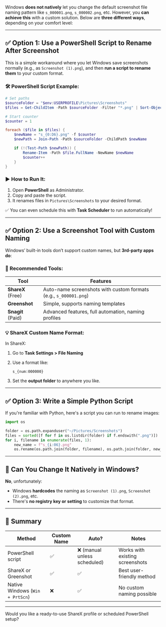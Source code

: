 Windows **does not natively** let you change the default screenshot file naming pattern like `s_000001.png`, `s_000002.png`, etc. However, you **can achieve this** with a custom solution. Below are **three different ways**, depending on your comfort level:

---

## ✅ **Option 1: Use a PowerShell Script to Rename After Screenshot**

This is a simple workaround where you let Windows save screenshots normally (e.g., as `Screenshot (1).png`), and then **run a script to rename them** to your custom format.

### 🛠️ PowerShell Script Example:

```powershell
# Set paths
$sourceFolder = "$env:USERPROFILE\Pictures\Screenshots"
$files = Get-ChildItem -Path $sourceFolder -Filter "*.png" | Sort-Object LastWriteTime

# Start counter
$counter = 1

foreach ($file in $files) {
    $newName = "s_{0:D6}.png" -f $counter
    $newPath = Join-Path -Path $sourceFolder -ChildPath $newName

    if (!(Test-Path $newPath)) {
        Rename-Item -Path $file.FullName -NewName $newName
        $counter++
    }
}
```

### ▶️ How to Run It:

1. Open **PowerShell** as Administrator.
2. Copy and paste the script.
3. It renames files in `Pictures\Screenshots` to your desired format.

✅ You can even schedule this with **Task Scheduler** to run automatically!

---

## ✅ **Option 2: Use a Screenshot Tool with Custom Naming**

Windows’ built-in tools don’t support custom names, but **3rd-party apps do**:

### 🧰 Recommended Tools:

| Tool              | Features                                                         |
| ----------------- | ---------------------------------------------------------------- |
| **ShareX** (Free) | Auto-name screenshots with custom formats (e.g., `s_000001.png`) |
| **Greenshot**     | Simple, supports naming templates                                |
| **Snagit** (Paid) | Advanced features, full automation, naming profiles              |

### 💡 ShareX Custom Name Format:

In ShareX:

1. Go to **Task Settings > File Naming**
2. Use a format like:

   ```
   s_{num:000000}
   ```
3. Set the **output folder** to anywhere you like.

---

## ✅ **Option 3: Write a Simple Python Script**

If you're familiar with Python, here's a script you can run to rename images:

```python
import os

folder = os.path.expanduser("~/Pictures/Screenshots")
files = sorted([f for f in os.listdir(folder) if f.endswith(".png")])
for i, filename in enumerate(files, 1):
    new_name = f"s_{i:06}.png"
    os.rename(os.path.join(folder, filename), os.path.join(folder, new_name))
```

---

## 🚫 Can You Change It Natively in Windows?

**No**, unfortunately:

* Windows **hardcodes** the naming as `Screenshot (1).png`, `Screenshot (2).png`, etc.
* There's **no registry key or setting** to customize that format.

---

## 🔁 Summary

| Method                          | Custom Name | Auto?                       | Notes                           |
| ------------------------------- | ----------- | --------------------------- | ------------------------------- |
| PowerShell script               | ✅           | ❌ (manual unless scheduled) | Works with existing screenshots |
| ShareX or Greenshot             | ✅           | ✅                           | Best user-friendly method       |
| Native Windows (`Win + PrtScn`) | ❌           | ✅                           | No custom naming possible       |

---

Would you like a ready-to-use ShareX profile or scheduled PowerShell setup?
